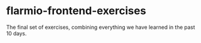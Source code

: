 # flarmio-frontend-exercises
The final set of exercises, combining everything we have learned in the past 10 days.
